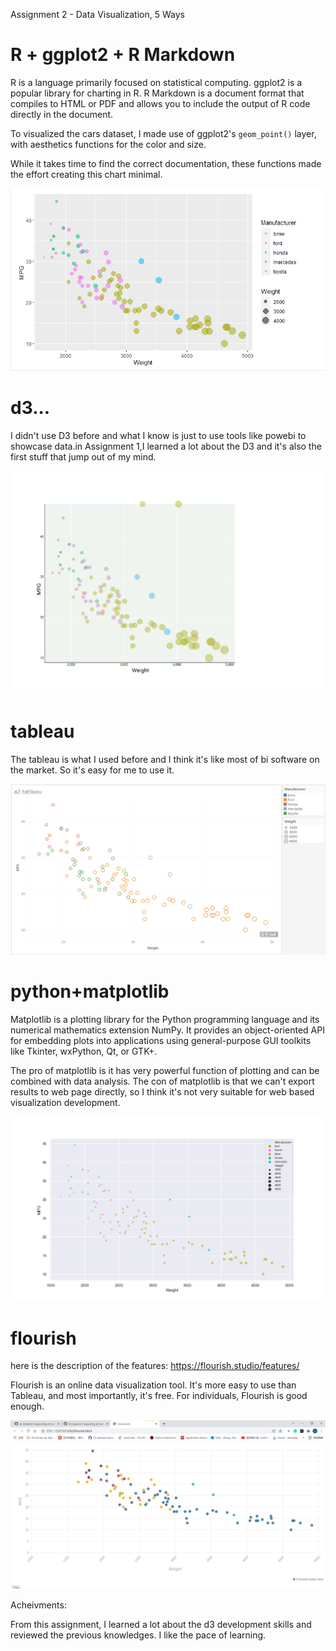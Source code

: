 Assignment 2 - Data Visualization, 5 Ways
# R + ggplot2 + R Markdown

R is a language primarily focused on statistical computing.
ggplot2 is a popular library for charting in R.
R Markdown is a document format that compiles to HTML or PDF and allows you to include the output of R code directly in the document.

To visualized the cars dataset, I made use of ggplot2's `geom_point()` layer, with aesthetics functions for the color and size.

While it takes time to find the correct documentation, these functions made the effort creating this chart minimal.

![r-ggplot2](https://raw.githubusercontent.com/PyRookie/a2-DataVis-5ways/main/img/r-gglpot2.png)

# d3...

I didn't use D3 before and what I know is just to use tools like powebi to showcase data.in Assignment 1,I learned a lot about the D3 and it's also the first stuff that jump out
of my mind.

![d3](https://raw.githubusercontent.com/PyRookie/a2-DataVis-5ways/main/img/d3.png)

# tableau

The tableau is what I used before and I think it's like most of bi software on the market. So it's easy for me to use it.

![tableau](https://raw.githubusercontent.com/PyRookie/a2-DataVis-5ways/main/img/tableau.png)

# python+matplotlib

Matplotlib is a plotting library for the Python programming language and its numerical mathematics extension NumPy. It provides an object-oriented API for embedding plots into applications using general-purpose GUI toolkits like Tkinter, wxPython, Qt, or GTK+.

The pro of matplotlib is it has very powerful function of plotting and can be combined with data analysis. The con of matplotlib is that we can't export results to web page directly, so I think it's not very suitable for web based visualization development.

![matplotlib](https://raw.githubusercontent.com/PyRookie/a2-DataVis-5ways/main/img/matplotlib.png)

# flourish

here is the description of the features: https://flourish.studio/features/

Flourish is an online data visualization tool. It's more easy to use than Tableau, and most importantly, it's free. For individuals, Flourish is good enough.

![flourish](https://raw.githubusercontent.com/PyRookie/a2-DataVis-5ways/main/img/flourish.png)

Acheivments:

From this assignment, I learned a lot about the d3 development skills and reviewed the previous knowledges. I like the pace of learning.